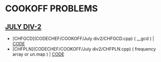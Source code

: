 # COOKOFF PROBLEMS

## [JULY DIV-2](https://www.codechef.com/COOK131B?order=desc&sortBy=successful_submissions)

* [CHFGCD](CODECHEF/COOKOFF/July div2/CHFGCD.cpp) ( __gcd )      |     [CODE](https://github.com/CaptNikh/CP-Problems/blob/fe4be9f5b71d38a39ff2e601bab987fbd9474669/CODECHEF/COOKOFF/July%20div2/CHFGCD.cpp)             
* [CHFPLN](CODECHEF/COOKOFF/July div2/CHFPLN.cpp)  ( frequency array or un.map )      |     [CODE](https://github.com/CaptNikh/CP-Problems/blob/fe4be9f5b71d38a39ff2e601bab987fbd9474669/CODECHEF/COOKOFF/July%20div2/CHFPLN.cpp)  

